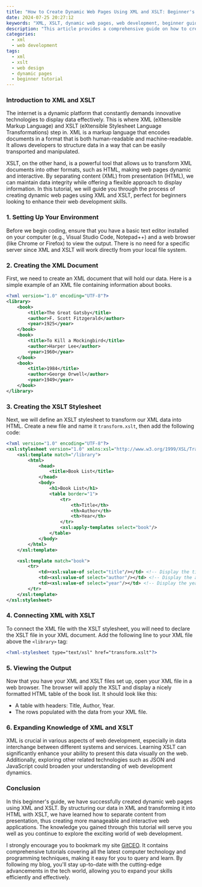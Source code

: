 ```yaml
---
title: "How to Create Dynamic Web Pages Using XML and XSLT: Beginner's Guide"
date: 2024-07-25 20:27:12
keywords: "XML, XSLT, dynamic web pages, web development, beginner guide"
description: "This article provides a comprehensive guide on how to create dynamic web pages using XML and XSLT. We will cover the fundamental concepts of XML, its role in web development, and how XSLT allows us to transform XML data into HTML for presentation purposes. Suitable for beginners, this guide features practical examples and step-by-step instructions to help you understand and implement these technologies effectively. By the end of this article, you will have a clear understanding of how to leverage XML and XSLT to create interactive and dynamic web applications."
categories:
  - xml
  - web development
tags:
  - xml
  - xslt
  - web design
  - dynamic pages
  - beginner tutorial
---
```


### Introduction to XML and XSLT

The internet is a dynamic platform that constantly demands innovative technologies to display data effectively. This is where XML (eXtensible Markup Language) and XSLT (eXtensible Stylesheet Language Transformations) step in. XML is a markup language that encodes documents in a format that is both human-readable and machine-readable. It allows developers to structure data in a way that can be easily transported and manipulated.

XSLT, on the other hand, is a powerful tool that allows us to transform XML documents into other formats, such as HTML, making web pages dynamic and interactive. By separating content (XML) from presentation (HTML), we can maintain data integrity while offering a flexible approach to display information. In this tutorial, we will guide you through the process of creating dynamic web pages using XML and XSLT, perfect for beginners looking to enhance their web development skills.

<!-- more -->

### 1. Setting Up Your Environment

Before we begin coding, ensure that you have a basic text editor installed on your computer (e.g., Visual Studio Code, Notepad++) and a web browser (like Chrome or Firefox) to view the output. There is no need for a specific server since XML and XSLT will work directly from your local file system.

### 2. Creating the XML Document

First, we need to create an XML document that will hold our data. Here is a simple example of an XML file containing information about books.

```xml
<?xml version="1.0" encoding="UTF-8"?>
<library>
    <book>
        <title>The Great Gatsby</title>
        <author>F. Scott Fitzgerald</author>
        <year>1925</year>
    </book>
    <book>
        <title>To Kill a Mockingbird</title>
        <author>Harper Lee</author>
        <year>1960</year>
    </book>
    <book>
        <title>1984</title>
        <author>George Orwell</author>
        <year>1949</year>
    </book>
</library>
```

### 3. Creating the XSLT Stylesheet

Next, we will define an XSLT stylesheet to transform our XML data into HTML. Create a new file and name it `transform.xslt`, then add the following code:

```xml
<?xml version="1.0" encoding="UTF-8"?>
<xsl:stylesheet version="1.0" xmlns:xsl="http://www.w3.org/1999/XSL/Transform">
    <xsl:template match="/library">
        <html>
            <head>
                <title>Book List</title>
            </head>
            <body>
                <h1>Book List</h1>
                <table border="1">
                    <tr>
                        <th>Title</th>
                        <th>Author</th>
                        <th>Year</th>
                    </tr>
                    <xsl:apply-templates select="book"/>
                </table>
            </body>
        </html>
    </xsl:template>

    <xsl:template match="book">
        <tr>
            <td><xsl:value-of select="title"/></td> <!-- Display the title of the book -->
            <td><xsl:value-of select="author"/></td> <!-- Display the author of the book -->
            <td><xsl:value-of select="year"/></td> <!-- Display the year of publication -->
        </tr>
    </xsl:template>
</xsl:stylesheet>
```

### 4. Connecting XML with XSLT

To connect the XML file with the XSLT stylesheet, you will need to declare the XSLT file in your XML document. Add the following line to your XML file above the `<library>` tag:

```xml
<?xml-stylesheet type="text/xsl" href="transform.xslt"?>
```

### 5. Viewing the Output

Now that you have your XML and XSLT files set up, open your XML file in a web browser. The browser will apply the XSLT and display a nicely formatted HTML table of the book list. It should look like this:

- A table with headers: Title, Author, Year.
- The rows populated with the data from your XML file.

### 6. Expanding Knowledge of XML and XSLT

XML is crucial in various aspects of web development, especially in data interchange between different systems and services. Learning XSLT can significantly enhance your ability to present this data visually on the web. Additionally, exploring other related technologies such as JSON and JavaScript could broaden your understanding of web development dynamics.

### Conclusion

In this beginner's guide, we have successfully created dynamic web pages using XML and XSLT. By structuring our data in XML and transforming it into HTML with XSLT, we have learned how to separate content from presentation, thus creating more manageable and interactive web applications. The knowledge you gained through this tutorial will serve you well as you continue to explore the exciting world of web development.

I strongly encourage you to bookmark my site [GitCEO](https://gitceo.com). It contains comprehensive tutorials covering all the latest computer technology and programming techniques, making it easy for you to query and learn. By following my blog, you'll stay up-to-date with the cutting-edge advancements in the tech world, allowing you to expand your skills efficiently and effectively.